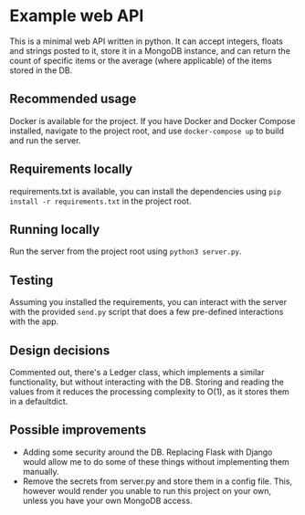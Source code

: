 # Example web API
This is a minimal web API written in python. It can accept integers, floats and strings posted to it, store it in a 
MongoDB instance, and can return the count of specific items or the average (where applicable) of the items stored in the DB.

## Recommended usage
Docker is available for the project. If you have Docker and Docker Compose installed, navigate to the project root, and 
use `docker-compose up` to build and run the server. 

## Requirements locally
requirements.txt is available, you can install the dependencies using `pip install -r requirements.txt` in the project root.

## Running locally
Run the server from the project root using `python3 server.py`. 

## Testing
Assuming you installed the requirements, you can interact with the server with 
the provided `send.py` script that does a few pre-defined interactions with the app.

## Design decisions
Commented out, there's a Ledger class, which implements a similar functionality, but without interacting with the DB.
Storing and reading the values from it reduces the processing complexity to O(1), as it stores them in a defaultdict.

## Possible improvements
* Adding some security around the DB. Replacing Flask with Django would allow me to do some of these things
without implementing them manually.
* Remove the secrets from server.py and store them in a config file. 
This, however would render you unable to run this project on your own, unless you have your own MongoDB access.